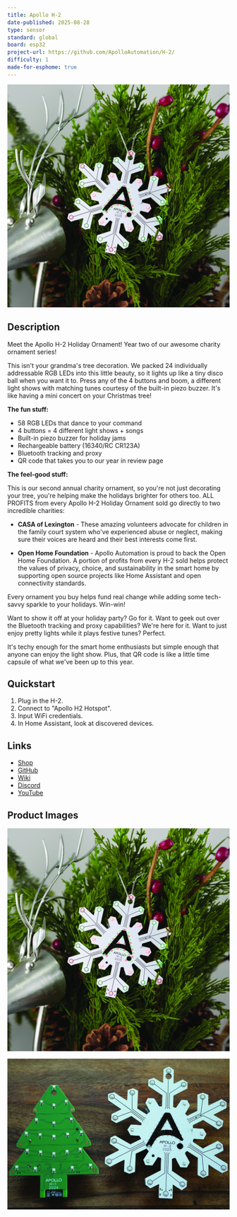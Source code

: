 ```yaml
---
title: Apollo H-2
date-published: 2025-08-28
type: sensor
standard: global
board: esp32
project-url: https://github.com/ApolloAutomation/H-2/
difficulty: 1
made-for-esphome: true
---
```


![Apollo H-2](Apollo-H-2.JPG "Apollo H-2")

## Description

Meet the Apollo H-2 Holiday Ornament! Year two of our awesome charity ornament series!

This isn't your grandma's tree decoration. We packed 24 individually addressable RGB LEDs into this little beauty, so it lights up like a tiny disco ball when you want it to. Press any of the 4 buttons and boom, a different light shows with matching tunes courtesy of the built-in piezo buzzer. It's like having a mini concert on your Christmas tree!

**The fun stuff:**

- 58 RGB LEDs that dance to your command
- 4 buttons = 4 different light shows + songs
- Built-in piezo buzzer for holiday jams
- Rechargeable battery (16340/RC CR123A)
- Bluetooth tracking and proxy
- QR code that takes you to our year in review page

**The feel-good stuff:**

This is our second annual charity ornament, so you're not just decorating your tree, you're helping make the holidays brighter for others too. ALL PROFITS from every Apollo H-2 Holiday Ornament sold go directly to two incredible charities:

- **CASA of Lexington** - These amazing volunteers advocate for children in the family court system who've experienced abuse or neglect, making sure their voices are heard and their best interests come first.

- **Open Home Foundation** - Apollo Automation is proud to back the Open Home Foundation. A portion of profits from every H-2 sold helps protect the values of privacy, choice, and sustainability in the smart home by supporting open source projects like Home Assistant and open connectivity standards.

Every ornament you buy helps fund real change while adding some tech-savvy sparkle to your holidays. Win-win!

Want to show it off at your holiday party? Go for it. Want to geek out over the Bluetooth tracking and proxy capabilities? We're here for it. Want to just enjoy pretty lights while it plays festive tunes? Perfect.

It's techy enough for the smart home enthusiasts but simple enough that anyone can enjoy the light show. Plus, that QR code is like a little time capsule of what we've been up to this year.

## Quickstart

1. Plug in the H-2.
2. Connect to "Apollo H2 Hotspot".
3. Input WiFi credentials.
4. In Home Assistant, look at discovered devices.

## Links

- [Shop](https://apolloautomation.com/products/apollo-h-2-annual-holiday-ornament)
- [GitHub](https://github.com/ApolloAutomation/H-2)
- [Wiki](https://wiki.apolloautomation.com/)
- [Discord](https://dsc.gg/ApolloAutomation)
- [YouTube](https://www.youtube.com/@ApolloAutomation)

## Product Images

![Apollo H-2](Apollo-H-2.JPG "Apollo H-2")

![Apollo H-2 Size](Apollo-H-2-Size.JPG "Apollo H-2 Size")
